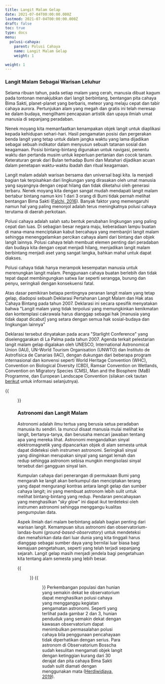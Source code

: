 ```yaml
---
title: Langit Malam Gelap
date: 2021-07-04T00:00:00.000Z
lastmod: 2021-07-04T00:00:00.000Z
draft: false
toc: true
type: docs
menu:
  polusi-cahaya:
    parent: Polusi Cahaya
    name: Langit Malam Gelap
    weight: 1

weight: 1
---
```

### Langit Malam Sebagai Warisan Leluhur

Selama ribuan tahun, pada setiap malam yang cerah, manusia dibuat kagum pada tontonan menakjubkan dari langit berbintang, bentangan pita cahaya Bima Sakti, planet-planet yang berbaris, meteor yang melaju cepat dan tabir cahaya aurora. Pertunjukan alam yang megah dan gratis ini telah meresap ke dalam budaya, mengilhami pencapaian artistik dan upaya ilmiah umat manusia di sepanjang peradaban. 

Nenek moyang kita memanfaatkan kenampakan objek langit untuk diaplikasi kepada kehidupan sehari-hari. Hasil pengamatan posisi dan pergerakan benda langit yang tetap untuk dalam jangka waktu yang lama dijadikan sebagai sebuah indikator dalam menyusun sebuah tatanan sosial dan keagamaan. Posisi bintang-bintang digunakan untuk navigasi, penentu waktu dan pertanda musim untuk keperluan pertanian dan cocok tanam. Keteraturan gerak dari Bulan terhadap Bumi dan Matahari dijadikan acuan dalam penetapan waktu-waktu ibadah dan ritual keagamaan.  

Langit malam adalah warisan bersama dan universal bagi kita. Ia menjadi bagian tak terpisahkan dari lingkungan yang dirasakan oleh umat manusia yang sayangnya dengan cepat hilang dan tidak diketahui oleh generasi terbaru. Nenek moyang kita dengan sangat mudah mendapati langit malam bertabur bintang namun kini 1 dari 3 orang di Bumi tidak pernah melihat bentangan Bima Sakti (<a href="https://arxiv.org/abs/1609.01041" target="_blank">Falchi, 2016</a>). Banyak faktor yang memengaruhi namun hal yang paling menonjol adalah terus meningkatnya polusi cahaya terutama di daerah perkotaan.

Polusi cahaya adalah salah satu bentuk perubahan lingkungan yang paling cepat dan luas. Di sebagian besar negara maju, keberadaan lampu buatan di mana-mana menciptakan kabut bercahaya yang membanjiri langit malam sehingga menenggelamkan percikan cahaya alami dari bintang dan objek langit lainnya.  Polusi cahaya telah membuat elemen penting dari peradaban dan budaya kita dengan cepat menjadi hilang, menjadikan langit malam berbintang menjadi aset yang sangat langka, bahkan mahal untuk dapat diakses. 

Polusi cahaya tidak hanya merampok kesempatan manusia untuk merenungkan langit malam. Penggunaan cahaya buatan berlebih dan tidak tepat dapat membingungkan satwa liar seperti serangga, burung dan penyu, seringkali dengan konsekuensi fatal.

Atas dasar pemikiran betapa pentingnya peranan langit malam yang tetap gelap, diadopsi sebuah Deklarasi Pertahanan Langit Malam dan Hak atas Cahaya Bintang pada tahun 2007. Deklarasi ini secara spesifik menyatakan bahwa "Langit malam yang tidak terpolusi yang memungkinkan kenikmatan dan kontemplasi cakrawala harus dianggap sebagai hak [manusia yang tidak dapat dicabut] yang setara dengan semua hak sosial-budaya dan lingkungan lainnya"

Deklarasi tersebut dinyatakan pada acara "Starlight Conference" yang diselenggarakan di La Palma pada tahun 2007. Agenda terkait pelestarian langit malam gelap digalakan oleh UNESCO, International Astronomical Union (IAU), UN-World Tourism Organisation (UNWTO) dan Instituto de Astrofísica de Canarias (IAC), dengan dukungan dari beberapa program internasional dan konvensi seperti World Heritage Convention (WHC), Convention on Biological Diversity (CBD), Ramsar Convention on Wetlands, Convention on Migratory Species (CMS), Man and the Biosphere (MaB) Programme, dan European Landscape Convention (silakan cek tautan <a href="https://www3.astronomicalheritage.net/index.php/show-theme?idtheme=21" target="_blank">berikut</a> untuk informasi selanjutnya).

{{<figure src="/img/Light_pollution_country_versus_city.jpg" width="65%" title="**Gambar 1**. Gambar di atas menunjukkan perbedaan kenampakan langit malam dilihat dari area pinggir kota tanpa polusi cahaya dan dari daerah perkotaan. Tampak pada foto atas kawasan langit belahan selatan dengan pita Bima Sakti terlihat jelas dan gugusan rasi Sagittarius dan Scorpius. Gambar diabadikan oleh Jeremy Stanley pada tahun 2007 dari Utah, Amerika Serikat. (Sumber: https://upload.wikimedia.org/wikipedia/commons/d/db/Light_pollution_country_versus_city.png)">}}

### Astronomi dan Langit Malam
Astronomi adalah ilmu tertua yang berusia setua peradaban manusia itu sendiri. Ia muncul disaat manusia mulai melihat ke langit, bertanya-tanya, dan berusaha mencari jawaban tentang apa yang mereka lihat.  Astronomi mengandalkan sinyal elektromagnetik yang dipancarkan objek di alam semesta untuk dapat dideteksi oleh instrumen astronomi. Seringkali sinyal yang diinginkan merupakan sinyal yang sangat lemah dan redup sehingga astronom sebisa mungkin mengisolasi sinyal tersebut dari gangguan sinyal lain. 

Kumpulan cahaya dari penerangan di permukaan Bumi yang mengarah ke langit akan berkumpul dan menciptakan terang yang dapat mengurangi kontras antara langit gelap dan sumber cahaya langit; ini yang membuat astronom lebih sulit untuk melihat bintang-bintang yang redup. Pendaran pencahayaan yang menghasilkan “<i>sky glow</i>” ini dapat ikut terdeteksi oleh instrumen astronomi sehingga menggangu kualitas pengumpulan data. 

Aspek ilmiah dari malam berbintang adalah bagian penting dari warisan langit. Kemampuan situs astronomi dan observatorium-landas-bumi (<i>ground-based-observatory</i>) untuk mendeteksi dan menafsirkan data dari luar dunia yang kita tinggali harus dianggap sebagai sumber daya yang bernilai luar biasa bagi kemajuan pengetahuan, seperti yang telah terjadi sepanjang sejarah. Langit gelap masih menjadi jendela bagi pengetahuan kita tentang alam semesta yang lebih besar.

{{<figure src="/img/bosscha-birdview.jpg" width="65%" title="**Gambar 2**. Sebaran penduduk arah Selatan dari kawasan Observatorium Bosscha. (Sumber: Pikiran Rakyat, 2017)">}}
{{<figure src="/img/bosscha-birdview-night.jpg" width="65%" title="**Gambar 3**. Pencahayaan dari kawasan penduduk dilihat dari kawasan Observatorium Bosscha. (Sumber: Ferry Latief, 2018)">}}
Perkembangan populasi dan hunian yang semakin dekat ke observatorium dapat menghasilkan polusi cahaya yang mengganggu kegiatan pengamatan astronomi. Seperti yang terlihat pada gambar 2 dan 3, hunian penduduk yang semakin dekat dengan kawasan observatorium dapat menimbulkan permasalahan polusi cahaya bila penggunaan pencahayaan tidak diperhatikan dengan serius.  Para astronom di Observatorium Bosscha sudah kesulitan mengamati objek langit dengan ketinggian kurang dari 30 derajat dan pita cahaya Bima Sakti sudah sulit diamati dengan menggunakan mata (<a href="https://iopscience.iop.org/article/10.1088/1742-6596/1153/1/012133" target="_blank">Herdiwidjaya, 2019</a>).   


